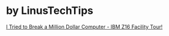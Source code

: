 # by LinusTechTips
[I Tried to Break a Million Dollar Computer - IBM Z16 Facility Tour!](https://youtu.be/ZDtaanCENbc)
